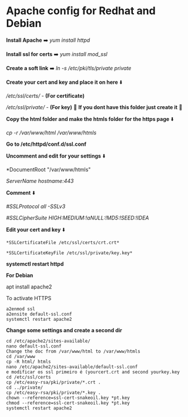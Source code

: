 # Apache config for Redhat and Debian

**Install Apache** ➡️ *yum install httpd*

**Install ssl for certs** ➡️ *yum install mod_ssl*

**Create a soft link** ➡️ *ln -s /etc/pki/tls/private private*

**Create your cert and key and place it on here** ⬇️

*/etc/ssl/certs/* - **(For certificate)**

*/etc/ssl/private/* - **(For key)** 🔖 **If you dont have this folder just create it** 🔖

**Copy the html folder and make the htmls folder for the https page** ⬇️

*cp -r /var/www/html /var/www/htmls*

**Go to /etc/httpd/conf.d/ssl.conf**

**Uncomment and edit for your settings** ⬇️

*DocumentRoot "/var/www/htmls"

*ServerName hostname:443*

**Comment** ⬇️

*#SSLProtocol all -SSLv3*

*#SSLCipherSuite HIGH:MEDIUM:!aNULL:!MD5:!SEED:!IDEA*

**Edit your cert and key** ⬇️
```
*SSLCertificateFile /etc/ssl/certs/crt.crt*
 
*SSLCertificateKeyFile /etc/ssl/private/key.key*
 ```
 
**systemctl restart httpd**


**For Debian**

apt install apache2

To activate HTTPS
```
a2enmod ssl
a2ensite default-ssl.conf
systemctl restart apache2
```
**Change some settings and create a second dir**
```
cd /etc/apache2/sites-available/
nano default-ssl.conf
Change the doc from /var/www/html to /var/www/htmls
cd /var/www
cp -R html/ htmls
nano /etc/apache2/sites-available/default-ssl.conf
e modificar os ssl primeiro é (yourcert.crt and second yourkey.key
cd /etc/ssl/certs
cp /etc/easy-rsa/pki/private/*.crt .
cd ../private/
cp /etc/easy-rsa/pki/private/*.key .
chown --reference=ssl-cert-snakeoil.key *pt.key
chmod --reference=ssl-cert-snakeoil.key *pt.key
systemctl restart apache2
